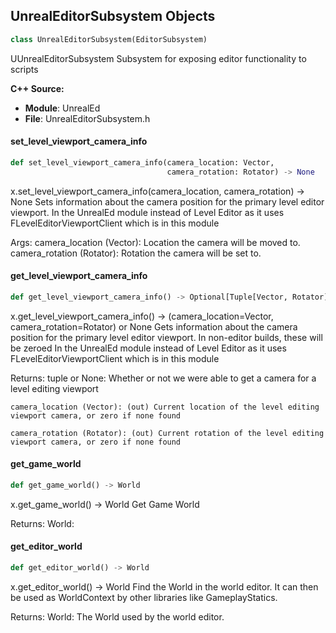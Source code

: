 ## UnrealEditorSubsystem Objects

```python
class UnrealEditorSubsystem(EditorSubsystem)
```

UUnrealEditorSubsystem
Subsystem for exposing editor functionality to scripts

**C++ Source:**

- **Module**: UnrealEd
- **File**: UnrealEditorSubsystem.h

<a id="unreal.UnrealEditorSubsystem.set_level_viewport_camera_info"></a>

#### set_level_viewport_camera_info

```python
def set_level_viewport_camera_info(camera_location: Vector,
                                   camera_rotation: Rotator) -> None
```

x.set_level_viewport_camera_info(camera_location, camera_rotation) -> None
Sets information about the camera position for the primary level editor viewport.
In the UnrealEd module instead of Level Editor as it uses FLevelEditorViewportClient which is in this module

Args:
    camera_location (Vector): Location the camera will be moved to.
    camera_rotation (Rotator): Rotation the camera will be set to.

<a id="unreal.UnrealEditorSubsystem.get_level_viewport_camera_info"></a>

#### get_level_viewport_camera_info

```python
def get_level_viewport_camera_info() -> Optional[Tuple[Vector, Rotator]]
```

x.get_level_viewport_camera_info() -> (camera_location=Vector, camera_rotation=Rotator) or None
Gets information about the camera position for the primary level editor viewport.  In non-editor builds, these will be zeroed
In the UnrealEd module instead of Level Editor as it uses FLevelEditorViewportClient which is in this module

Returns:
    tuple or None: Whether or not we were able to get a camera for a level editing viewport

    camera_location (Vector): (out) Current location of the level editing viewport camera, or zero if none found

    camera_rotation (Rotator): (out) Current rotation of the level editing viewport camera, or zero if none found

<a id="unreal.UnrealEditorSubsystem.get_game_world"></a>

#### get_game_world

```python
def get_game_world() -> World
```

x.get_game_world() -> World
Get Game World

Returns:
    World:

<a id="unreal.UnrealEditorSubsystem.get_editor_world"></a>

#### get_editor_world

```python
def get_editor_world() -> World
```

x.get_editor_world() -> World
Find the World in the world editor. It can then be used as WorldContext by other libraries like GameplayStatics.

Returns:
    World: The World used by the world editor.

<a id="unreal.VariableFrameStrippingSettingsFactory"></a>